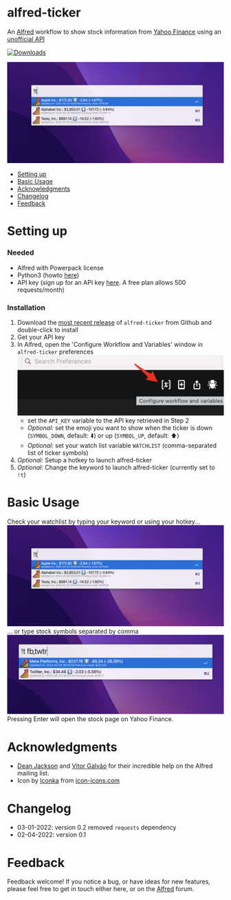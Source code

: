 # alfred-ticker
 An [Alfred](https://www.alfredapp.com/) workflow to show stock information from [Yahoo Finance](https://finance.yahoo.com/) using an [unofficial API](https://rapidapi.com/apidojo/api/yh-finance/)

 
<a href="https://github.com/giovannicoppola/alfred-ticker/releases/latest/">
<img alt="Downloads"
src="https://img.shields.io/github/downloads/giovannicoppola/alfred-ticker/total?color=purple&label=Downloads"><br/>
</a>

![](images/ss1.png)

<!-- MarkdownTOC autolink="true" bracket="round" depth="3" autoanchor="true" -->

- [Setting up](#setting-up)
- [Basic Usage](#usage)
- [Acknowledgments](#acknowledgments)
- [Changelog](#changelog)
- [Feedback](#feedback)

<!-- /MarkdownTOC -->


<a name="setting-up"></a>
# Setting up

### Needed

- Alfred with Powerpack license
- Python3 (howto [here](https://www.freecodecamp.org/news/python-version-on-mac-update/))
- API key (sign up for an API key [here](https://rapidapi.com/apidojo/api/yh-finance/). A free plan allows 500 requests/month) 
  

### Installation
1. Download the [most recent release](https://github.com/giovannicoppola/alfred-ticker/releases/latest) of `alfred-ticker` from Github and double-click to install
2. Get your API key
3. In Alfred, open the 'Configure Workflow and Variables' window in `alfred-ticker` preferences
	<img src='images/alfred_prefs.png' width="500">				
	- set the `API_KEY` variable to the API key retrieved in Step 2
	- _Optional:_ set the emoji you want to show when the ticker is down (`SYMBOL_DOWN`, default: ⬇️) or up (`SYMBOL_UP`, default: ⬆️)
	- _Optional:_ set your watch list variable `WATCHLIST` (comma-separated list of ticker symbols)
4. _Optional:_ Setup a hotkey to launch alfred-ticker
5. _Optional:_ Change the keyword to launch alfred-ticker (currently set to `!t`)



<a name="usage"></a>
# Basic Usage 

Check your watchlist by typing your keyword or using your hotkey...
![](images/ss1.png)
... or type stock symbols separated by comma
![](images/ss2.png)
Pressing Enter will open the stock page on Yahoo Finance.



<a name="acknowledgments"></a>
# Acknowledgments

- [Dean Jackson](https://github.com/deanishe) and [Vitor Galvão](https://github.com/vitorgalvao) for their incredible help on the Alfred mailing list. 
- Icon by [Iconka](http://www.iconka.com) from [icon-icons.com](https://icon-icons.com/icon/chart-growth-invest-market-stock/111188)

<a name="changelog"></a>
# Changelog

- 03-01-2022: version 0.2 removed `requests` dependency
- 02-04-2022: version 0.1

<a name="feedback"></a>
# Feedback

Feedback welcome! If you notice a bug, or have ideas for new features, please feel free to get in touch either here, or on the [Alfred](https://www.alfredforum.com) forum. 


